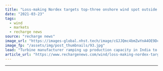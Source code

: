 ```yaml
---
title: "Loss-making Nordex targets top-three onshore wind spot outside China -  CEO"
date: "2021-03-23"
tags: 
  - wind
  - markets
  - recharge news
source: "recharge news"
image_url: "https://images-global.nhst.tech/image/cGJJQmc4bmZwYnA4OE9DcUNPN3B2bkwzY2YxRU12Q2I3b3E5RzI0MTczUT0=/nhst/binary/23cf8bc9350f425ff509697ff1c65e5d"
image_fp: "/assets/img/post_thumbnails/93.jpg"
lead: "Turbine manufacturer ramping up production capacity in India to turn sub-continent into global export hub, says José Luis Blanco in 2020 earnings report"
article_url: "https://www.rechargenews.com/wind/loss-making-nordex-targets-top-three-onshore-wind-spot-outside-china-ceo/2-1-985507"
---
```


---
